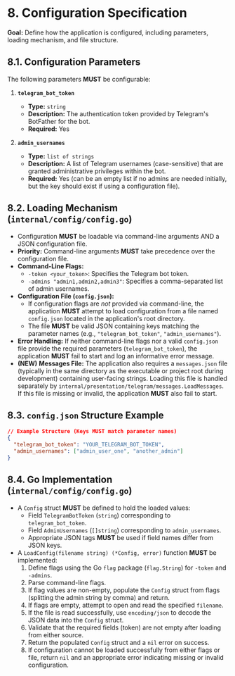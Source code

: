 # 8. Configuration Specification

**Goal:** Define how the application is configured, including parameters, loading mechanism, and file structure.

## 8.1. Configuration Parameters

The following parameters **MUST** be configurable:

1.  **`telegram_bot_token`**
    *   **Type:** `string`
    *   **Description:** The authentication token provided by Telegram's BotFather for the bot.
    *   **Required:** Yes

2.  **`admin_usernames`**
    *   **Type:** `list of strings`
    *   **Description:** A list of Telegram usernames (case-sensitive) that are granted administrative privileges within the bot.
    *   **Required:** Yes (can be an empty list if no admins are needed initially, but the key should exist if using a configuration file).

## 8.2. Loading Mechanism (`internal/config/config.go`)

*   Configuration **MUST** be loadable via command-line arguments AND a JSON configuration file.
*   **Priority:** Command-line arguments **MUST** take precedence over the configuration file.
*   **Command-Line Flags:**
    *   `-token <your_token>`: Specifies the Telegram bot token.
    *   `-admins "admin1,admin2,admin3"`: Specifies a comma-separated list of admin usernames.
*   **Configuration File (`config.json`):**
    *   If configuration flags are *not* provided via command-line, the application **MUST** attempt to load configuration from a file named `config.json` located in the application's root directory.
    *   The file **MUST** be valid JSON containing keys matching the parameter names (e.g., `"telegram_bot_token"`, `"admin_usernames"`).
*   **Error Handling:** If neither command-line flags nor a valid `config.json` file provide the required parameters (`telegram_bot_token`), the application **MUST** fail to start and log an informative error message.
*   **(NEW)** **Messages File:** The application also requires a `messages.json` file (typically in the same directory as the executable or project root during development) containing user-facing strings. Loading this file is handled separately by `internal/presentation/telegram/messages.LoadMessages`. If this file is missing or invalid, the application **MUST** also fail to start.

## 8.3. `config.json` Structure Example

```json
// Example Structure (Keys MUST match parameter names)
{
  "telegram_bot_token": "YOUR_TELEGRAM_BOT_TOKEN",
  "admin_usernames": ["admin_user_one", "another_admin"]
}
```

## 8.4. Go Implementation (`internal/config/config.go`)

*   A `Config` struct **MUST** be defined to hold the loaded values:
    *   Field `TelegramBotToken` (`string`) corresponding to `telegram_bot_token`.
    *   Field `AdminUsernames` (`[]string`) corresponding to `admin_usernames`.
    *   Appropriate JSON tags **MUST** be used if field names differ from JSON keys.
*   A `LoadConfig(filename string) (*Config, error)` function **MUST** be implemented:
    1.  Define flags using the Go `flag` package (`flag.String`) for `-token` and `-admins`.
    2.  Parse command-line flags.
    3.  If flag values are non-empty, populate the `Config` struct from flags (splitting the admin string by comma) and return.
    4.  If flags are empty, attempt to open and read the specified `filename`.
    5.  If the file is read successfully, use `encoding/json` to decode the JSON data into the `Config` struct.
    6.  Validate that the required fields (token) are not empty after loading from either source.
    7.  Return the populated `Config` struct and a `nil` error on success.
    8.  If configuration cannot be loaded successfully from either flags or file, return `nil` and an appropriate error indicating missing or invalid configuration. 